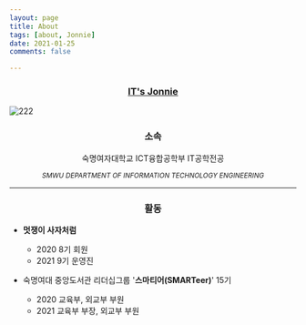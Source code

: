 ```yaml
---
layout: page
title: About
tags: [about, Jonnie]
date: 2021-01-25
comments: false

---
```


### <a href="https://jeongin37.github.io/"><center>IT's Jonnie</center></a>

![222](https://user-images.githubusercontent.com/54874529/106296460-0cd70780-6295-11eb-91e8-f2b2225eb86a.png)

### <center>소속</center>

<center>숙명여자대학교 ICT융합공학부 IT공학전공 </center>

<small>*<center>SMWU DEPARTMENT OF INFORMATION TECHNOLOGY ENGINEERING</center>*</small>


<hr>


### <center>활동

- **멋쟁이 사자처럼**
  - 2020 8기 회원
  - 2021 9기 운영진

- 숙명여대 중앙도서관 리더십그룹 '**스마티어(SMARTeer)**' 15기
  - 2020 교육부, 외교부 부원
  - 2021 교육부 부장, 외교부 부원 </center>
